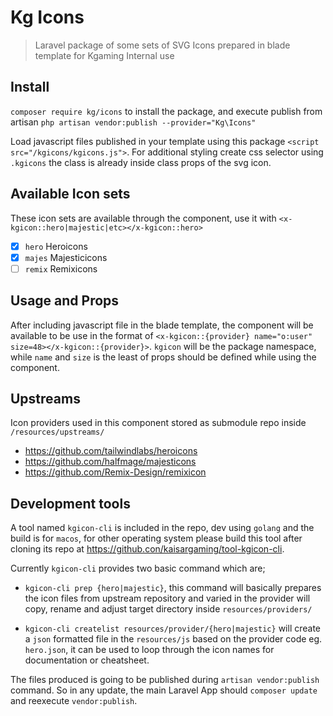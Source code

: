 # Kg Icons

> Laravel package of some sets of SVG Icons prepared in blade template for Kgaming Internal use

## Install

`composer require kg/icons` to install the package, and execute publish from artisan `php artisan vendor:publish --provider="Kg\Icons"`

Load javascript files published in your template using this package `<script src="/kgicons/kgicons.js">`. For additional styling create css selector using `.kgicons` the class is already inside class props of the svg icon.

## Available Icon sets

These icon sets are available through the component, use it with `<x-kgicon::hero|majestic|etc></x-kgicon::hero>`

- [x] `hero` Heroicons
- [x] `majes` Majesticicons
- [ ] `remix` Remixicons

## Usage and Props

After including javascript file in the blade template, the component will be available to be use in the format of `<x-kgicon::{provider} name="o:user" size=48></x-kgicon::{provider}>`. `kgicon` will be the package namespace, while `name` and `size` is the least of props should be defined while using the component.




## Upstreams

Icon providers used in this component stored as submodule repo inside `/resources/upstreams/`

- https://github.com/tailwindlabs/heroicons
- https://github.com/halfmage/majesticons
- https://github.com/Remix-Design/remixicon

## Development tools

A tool named `kgicon-cli` is included in the repo, dev using `golang` and the build is for `macos`, for other operating system please build this tool after cloning its repo at https://github.con/kaisargaming/tool-kgicon-cli.

Currently `kgicon-cli` provides two basic command which are;

- `kgicon-cli prep {hero|majestic}`, this command will basically prepares the icon files from upstream repository and varied in the provider will copy, rename and adjust target directory inside `resources/providers/`

- `kgicon-cli createlist resources/provider/{hero|majestic}` will create a `json` formatted file in the `resources/js` based on the provider code eg. `hero.json`, it can be used to loop through the icon names for documentation or cheatsheet.

The files produced is going to be published during `artisan vendor:publish` command. So in any update, the main Laravel App should `composer update` and reexecute `vendor:publish`.